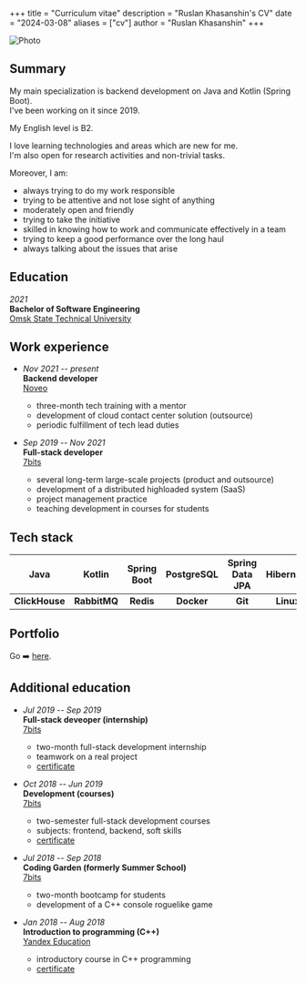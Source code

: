 +++
title = "Curriculum vitae"
description = "Ruslan Khasanshin's CV"
date = "2024-03-08"
aliases = ["cv"]
author = "Ruslan Khasanshin"
+++

![Photo](/images/photo.png)

## Summary

My main specialization is backend development on Java and Kotlin (Spring Boot).\
I've been working on it since 2019.

My English level is B2.

I love learning technologies and areas which are new for me.\
I'm also open for research activities and non-trivial tasks.

Moreover, I am:
- always trying to do my work responsible
- trying to be attentive and not lose sight of anything
- moderately open and friendly
- trying to take the initiative
- skilled in knowing how to work and communicate effectively in a team
- trying to keep a good performance over the long haul
- always talking about the issues that arise

## Education

*2021*\
**Bachelor of Software Engineering**\
[Omsk State Technical University](https://omgtu.ru/english)

## Work experience

- *Nov 2021 -- present*\
  **Backend developer**\
  [Noveo](https://noveogroup.com)
  - three-month tech training with a mentor
  - development of cloud contact center solution (outsource)
  - periodic fulfillment of tech lead duties

- *Sep 2019 -- Nov 2021*\
  **Full-stack developer**\
  [7bits](https://7bits.it/)
  - several long-term large-scale projects (product and outsource)
  - development of a distributed highloaded system (SaaS)
  - project management practice
  - teaching development in courses for students

## Tech stack

|      Java      |    Kotlin    | Spring Boot | PostgreSQL | Spring Data JPA | Hibernate |
|:--------------:|:------------:|:-----------:|:----------:|:---------------:|:---------:|
| **ClickHouse** | **RabbitMQ** |  **Redis**  | **Docker** |     **Git**     | **Linux** |

## Portfolio

Go ➡️ [here](/portfolio).

## Additional education

- *Jul 2019 -- Sep 2019*\
  **Full-stack deveoper (internship)**\
  [7bits](https://internship.itlft.ru)
  - two-month full-stack development internship
  - teamwork on a real project
  - [certificate](https://drive.google.com/file/d/1KyqLdlHFrag7zAbUZvgwgCcckZKdk_O0/view)

- *Oct 2018 -- Jun 2019*\
  **Development (courses)**\
  [7bits](https://courses.itlft.ru/development)
  - two-semester full-stack development courses
  - subjects: frontend, backend, soft skills
  - [certificate](https://drive.google.com/file/d/1-zEE8Zy9r200uSdMm3cD4ih4FcASuihl/view)

- *Jul 2018 -- Sep 2018*\
  **Coding Garden (formerly Summer School)**\
  [7bits](https://gardens.itlft.ru/development)
  - two-month bootcamp for students
  - development of a C++ console roguelike game

- *Jan 2018 -- Aug 2018*\
  **Introduction to programming (C++)**\
  [Yandex Education](https://education.yandex.ru)
  - introductory course in C++ programming
  - [certificate](https://drive.google.com/file/d/1QI4D7auBt7NFWnGPSnsSB6TYm0VLg-0y/view)
